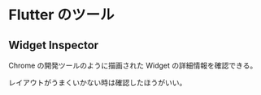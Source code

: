 # Flutter のツール

## Widget Inspector

Chrome の開発ツールのように描画された Widget の詳細情報を確認できる。

レイアウトがうまくいかない時は確認したほうがいい。
